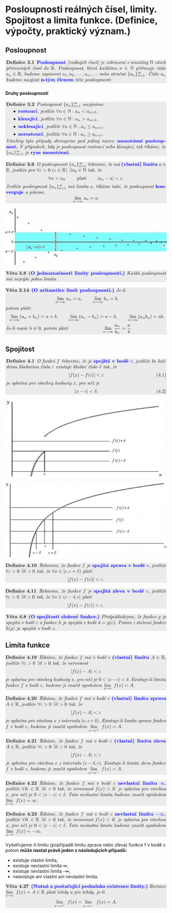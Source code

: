 # Posloupnosti reálných čísel, limity. Spojitost a limita funkce. (Definice, výpočty, praktický význam.)

## Posloupnost
![def. Posloupnost](https://github.com/HoundMarty/SZZ_2020/blob/master/Matematika/imgs/def.%20Posloupnost.PNG)

#### Druhy posloupností

![def.2 Posloupnost](https://github.com/HoundMarty/SZZ_2020/blob/master/Matematika/imgs/def.2%20Posloupnost.PNG)

![def.3 Posloupnost](https://github.com/HoundMarty/SZZ_2020/blob/master/Matematika/imgs/def.3%20Posloupnost.PNG)

![def.3 Posloupnost ilustrace](https://github.com/HoundMarty/SZZ_2020/blob/master/Matematika/imgs/def.3%20ilustrace.PNG)

![veta. Posloupnost](https://github.com/HoundMarty/SZZ_2020/blob/master/Matematika/imgs/veta.%20Posloupnost.PNG)

![veta.2 Posloupnost](https://github.com/HoundMarty/SZZ_2020/blob/master/Matematika/imgs/veta.2%20Posloupnost.PNG)

## Spojitost
![def. Spojitost](https://github.com/HoundMarty/SZZ_2020/blob/master/Matematika/imgs/def.%20Spojitost.PNG)

![def. Spojitost ilustrace - nespojita](https://github.com/HoundMarty/SZZ_2020/blob/master/Matematika/imgs/def.%20ilustrace%20nespojita.PNG)

![def. Spojitost ilustrace - spojita](https://github.com/HoundMarty/SZZ_2020/blob/master/Matematika/imgs/def.%20ilustrace%20spojita.PNG)

![def.2 Spojitost - zprava](https://github.com/HoundMarty/SZZ_2020/blob/master/Matematika/imgs/def.2%20Spojitost%20zprava.PNG)

![def.3 Spojitost - zleva](https://github.com/HoundMarty/SZZ_2020/blob/master/Matematika/imgs/def.3%20Spojitost%20zleva.PNG)

![veta. Spojitost slozene funkce](https://github.com/HoundMarty/SZZ_2020/blob/master/Matematika/imgs/veta.%20Spojitost%20slozene%20funkce.PNG)

## Limita funkce
![def. Limita funkce](https://github.com/HoundMarty/SZZ_2020/blob/master/Matematika/imgs/def.%20Limita%20funkce%20-%20vlastni%20limita.PNG)

![def.2 Limita funkce - vlastni zprava](https://github.com/HoundMarty/SZZ_2020/blob/master/Matematika/imgs/def.2%20Limita%20funkce%20-%20vlastni%20zprava.PNG)

![def.3 Limita funkce - vlastni zleva](https://github.com/HoundMarty/SZZ_2020/blob/master/Matematika/imgs/def.3%20Limita%20funkce%20-%20vlastni%20zleva.PNG)

![def.4 Limita funkce - nevlastni plus](https://github.com/HoundMarty/SZZ_2020/blob/master/Matematika/imgs/def.4%20Limita%20funkce%20-%20nevlastni%20plus.PNG)

![def.5 Limita funkce - nevlastni minus](https://github.com/HoundMarty/SZZ_2020/blob/master/Matematika/imgs/def.5%20Limita%20funkce%20-%20nevlastni%20minus.PNG)

Vyšetřujeme-li limitu (popřípadě limitu zprava nebo zleva) funkce f v bodě c potom **může nastat právě jeden z následujících případů:**
* existuje vlastni limita,
* existuje nevlastní limita &infin;,
* existuje nevlastní limita -&infin;,
* neexistuje ani vlastní ani nevlastní limita.

![veta. Limita funkce - nutna a postacujici podminka existence](https://github.com/HoundMarty/SZZ_2020/blob/master/Matematika/imgs/veta.%20Limita%20funkce%20-%20nutna%20a%20postacujici%20podminka%20existence.PNG)
